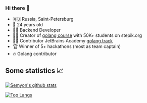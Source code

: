 ### Hi there 👋

* 🇷🇺 Russia, Saint-Petersburg
* 🚀 24 years old
* 👨‍💻 Backend Developer
* 👨‍🎓 Creator of [golang course](https://stepik.org/course/54403/) with 50K+ students on stepik.org
* 👨‍🎓 Contributor JetBrains Academy [golang track](https://hyperskill.org/tracks/25)
* 🏆 Winner of 5+ hackathons (most as team captain)
* 🔥 Golang contributor

## Some statistics 📈

[![Semyon's github stats](https://github-readme-stats.vercel.app/api?username=semyon-dev&show_icons=true&count_private=true)](https://github.com/anuraghazra/github-readme-stats)

[![Top Langs](https://github-readme-stats.vercel.app/api/top-langs/?username=semyon-dev&count_private=true&langs_count=6)](https://github.com/anuraghazra/github-readme-stats)
